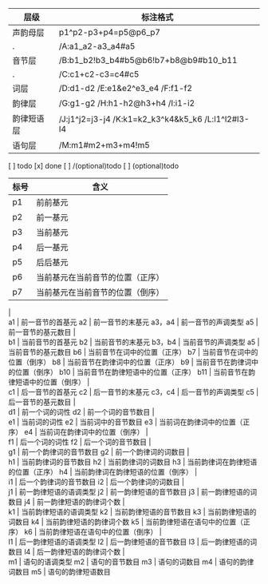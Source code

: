 层级  |  标注格式
---- | -----
声韵母层  |  p1^p2-p3+p4=p5@p6_p7
.  |  /A:a1_a2-a3_a4#a5
音节层  |  /B:b1_b2!b3_b4#b5@b6!b7+b8@b9#b10_b11
.  |  /C:c1+c2-c3=c4#c5
词层  |  /D:d1-d2 /E:e1&e2^e3_e4 /F:f1-f2
韵律层  |  /G:g1-g2 /H:h1-h2@h3+h4 /I:i1-i2
韵律短语层  |  /J:j1^j2=j3-j4 /K:k1=k2_k3^k4&k5_k6 /L:l1^l2#l3-l4
语句层  |  /M:m1#m2+m3+m4!m5

[ ] todo
[x] done
[ ] /(optional)todo
[ ] \(optional)todo


标号  |  含义
---- | ----
p1  |  前前基元
p2  |  前一基元
p3  |  当前基元
p4  |  后一基元
p5  |  后后基元
p6  |  当前基元在当前音节的位置（正序）
p7  |  当前基元在当前音节的位置（倒序）
  |  
a1  |  前一音节的首基元
a2  |  前一音节的末基元
a3，a4  |  前一音节的声调类型
a5  |  前一音节的基元数目
  |  
b1  |  当前音节的首基元
b2  |  当前音节的末基元
b3，b4  |  当前音节的声调类型
a5  |  当前音节的基元数目
b6  |  当前音节在词中的位置（正序）
b7  |  当前音节在词中的位置（倒序）
b8  |  当前音节在韵律词中的位置（正序）
b9  |  当前音节在韵律词中的位置（倒序）
b10  |  当前音节在韵律短语中的位置（正序）
b11  |  当前音节在韵律短语中的位置（倒序）
  |  
c1  |  后一音节的首基元
c2  |  后一音节的末基元
c3，c4  |  后一音节的声调类型
c5  |  后一音节的基元数目
  |  
d1  |  前一个词的词性
d2  |  前一个词的音节数目
  |  
e1  |  当前词的词性
e2  |  当前词中的音节数目
e3  |  当前词在韵律词中的位置（正序）
e4  |  当前词在韵律词中的位置（倒序）
  |  
f1  |  后一个词的词性
f2  |  后一个词的音节数目
  |  
g1  |  前一个韵律词的音节数目
g2  |  前一个韵律词的词数目
  |  
h1  |  当前韵律词的音节数目
h2  |  当前韵律词的词数目
h3  |  当前韵律词在韵律短语的位置（正序）
h4  |  当前韵律词在韵律短语的位置（倒序）
  |  
i1  |  后一个韵律词的音节数目
i2  |  后一个韵律词的词数目
  |  
j1  |  前一韵律短语的语调类型
j2  |  前一韵律短语的音节数目
j3  |  前一韵律短语的词数目
j4  |  前一韵律短语的韵律词个数
  |  
k1  |  当前韵律短语的语调类型
k2  |  当前韵律短语的音节数目
k3  |  当前韵律短语的词数目
k4  |  当前韵律短语的韵律词个数
k5  |  当前韵律短语在语句中的位置（正序）
k6  |  当前韵律短语在语句中的位置（倒序）
  |  
l1  |  后一韵律短语的语调类型
l2  |  后一韵律短语的音节数目
l3  |  后一韵律短语的词数目
l4  |  后一韵律短语的韵律词个数
  |  
m1  |  语句的语调类型
m2  |  语句的音节数目
m3  |  语句的词数目
m4  |  语句的韵律词数目
m5  |  语句的韵律短语数目

